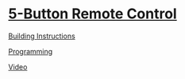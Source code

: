 # [5-Button Remote Control](http://nxtprograms.com/NXT2/5-button_remote)

[Building Instructions](http://nxtprograms.com/NXT2/5-button_remote/steps.html)

[Programming](http://nxtprograms.com/NXT2/5-button_remote/steps.html#Program)

[Video](http://www.youtube.com/watch?v=-au-gKBIqRk)
